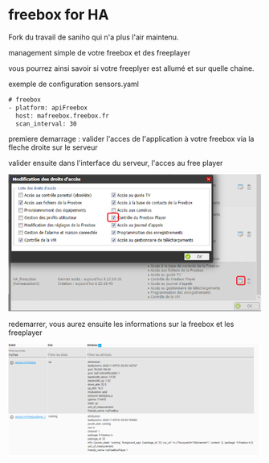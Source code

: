 freebox for HA
==============
Fork du travail de saniho qui n'a plus l'air maintenu.

management simple de votre freebox et des freeplayer

vous pourrez ainsi savoir si votre freeplyer est allumé et sur quelle chaine.

exemple de configuration sensors.yaml

```
# freebox
- platform: apiFreebox
  host: mafreebox.freebox.fr
  scan_interval: 30
```

premiere demarrage : valider l'acces de l'application à votre freebox via la fleche droite sur le serveur

valider ensuite dans l'interface du serveur, l'acces au free player

![picture](img/FreeboxConfig.png)

redemarrer, vous aurez ensuite les informations sur la freebox et les freeplayer

![picture](img/sensorFreebox.png)
